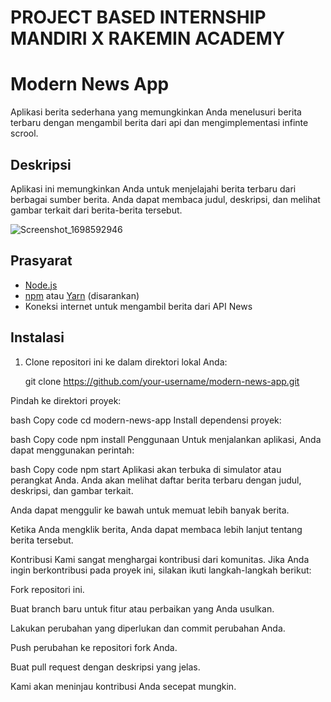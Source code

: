 # PROJECT BASED INTERNSHIP MANDIRI X RAKEMIN ACADEMY


# Modern News App

Aplikasi berita sederhana yang memungkinkan Anda menelusuri berita terbaru dengan mengambil berita dari api dan mengimplementasi infinte scrool.

## Deskripsi

Aplikasi ini memungkinkan Anda untuk menjelajahi berita terbaru dari berbagai sumber berita. Anda dapat membaca judul, deskripsi, dan melihat gambar terkait dari berita-berita tersebut.

![Screenshot_1698592946](https://github.com/RizaldoAR/pbi_mandiri/assets/36756266/79d6ac75-ebf0-473d-83af-05b41f48ac2f)

## Prasyarat

- [Node.js](https://nodejs.org/)
- [npm](https://www.npmjs.com/) atau [Yarn](https://yarnpkg.com/) (disarankan)
- Koneksi internet untuk mengambil berita dari API News

## Instalasi

1. Clone repositori ini ke dalam direktori lokal Anda:



   git clone https://github.com/your-username/modern-news-app.git

Pindah ke direktori proyek:

bash
Copy code
cd modern-news-app
Install dependensi proyek:

bash
Copy code
npm install
Penggunaan
Untuk menjalankan aplikasi, Anda dapat menggunakan perintah:

bash
Copy code
npm start
Aplikasi akan terbuka di simulator atau perangkat Anda. Anda akan melihat daftar berita terbaru dengan judul, deskripsi, dan gambar terkait.

Anda dapat menggulir ke bawah untuk memuat lebih banyak berita.

Ketika Anda mengklik berita, Anda dapat membaca lebih lanjut tentang berita tersebut.

Kontribusi
Kami sangat menghargai kontribusi dari komunitas. Jika Anda ingin berkontribusi pada proyek ini, silakan ikuti langkah-langkah berikut:

Fork repositori ini.

Buat branch baru untuk fitur atau perbaikan yang Anda usulkan.

Lakukan perubahan yang diperlukan dan commit perubahan Anda.

Push perubahan ke repositori fork Anda.

Buat pull request dengan deskripsi yang jelas.

Kami akan meninjau kontribusi Anda secepat mungkin.
